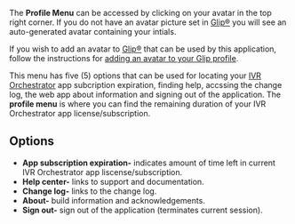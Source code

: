 The **Profile Menu** can be accessed by clicking on your avatar in the top right corner. If you do not have an avatar picture set in [Glip®](https://app.ringcentral.com) you will see an auto-generated avatar containing your intials.

If you wish to add an avatar to [Glip®](https://app.ringcentral.com) that can be used by this application, follow the instructions for [adding an avatar to your Glip profile](https://support.ringcentral.com/app/users/desktop-web/editing-profile-ringcentral-app-desktop-web.html).

This menu has five (5) options that can be used for locating your [IVR Orchestrator](https://ivrorchestrator.ps.ringcentral.com) app subcription expiration, finding help, accssing the change log, the web app about information and signing out of the application. The **profile menu** is where you can find the remaining duration of your IVR Orchestrator app license/subscription.

## Options
* **App subscription expiration-** indicates amount of time left in current IVR Orchestrator app liscense/subscription.
* **Help center-** links to support and documentation.
* **Change log-** links to the change log.
* **About-** build information and acknowledgements.
* **Sign out-** sign out of the application (terminates current session).